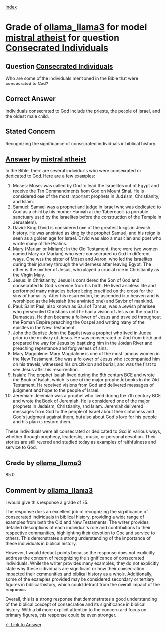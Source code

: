 
[Index](../../../../index.md)
# Grade of [ollama_llama3](../../../grading_models/ollama_llama3.md) for model [mistral atheist](../../../answering_models/mistral_atheist.md) for question [Consecrated Individuals](../../../questions/Consecrated_Individuals.md)

## Question [Consecrated Individuals](../../../questions/Consecrated_Individuals.md)
Who are some of the individuals mentioned in the Bible that were consecrated to God?

## Correct Answer
Individuals consecrated to God include the priests, the people of Israel, and the oldest male child.

## Stated Concern
Recognizing the significance of consecrated individuals in biblical history.

## [Answer](../Consecrated_Individuals.md) by [mistral atheist](../../../answering_models/mistral_atheist.md)
 In the Bible, there are several individuals who were consecrated or dedicated to God. Here are a few examples:

1. Moses: Moses was called by God to lead the Israelites out of Egypt and receive the Ten Commandments from God on Mount Sinai. He is considered one of the most important prophets in Judaism, Christianity, and Islam.
2. Samuel: Samuel was a prophet and judge in Israel who was dedicated to God as a child by his mother Hannah at the Tabernacle (a portable sanctuary used by the Israelites before the construction of the Temple in Jerusalem).
3. David: King David is considered one of the greatest kings in Jewish history. He was anointed as king by the prophet Samuel, and his reign is seen as a golden age for Israel. David was also a musician and poet who wrote many of the Psalms.
4. Mary (Mariam or Miriam): In the Old Testament, there were two women named Mary (or Mariam) who were consecrated to God in different ways. One was the sister of Moses and Aaron, who led the Israelites during their journey through the wilderness after leaving Egypt. The other is the mother of Jesus, who played a crucial role in Christianity as the Virgin Mary.
5. Jesus: In Christianity, Jesus is considered the Son of God and consecrated to God's service from his birth. He lived a sinless life and performed many miracles before being crucified on the cross for the sins of humanity. After his resurrection, he ascended into heaven and is worshiped as the Messiah (the anointed one) and Savior of mankind.
6. Paul: Saint Paul, also known as Saul of Tarsus, was a Jewish pharisee who persecuted Christians until he had a vision of Jesus on the road to Damascus. He then became a follower of Jesus and traveled throughout the Roman Empire preaching the Gospel and writing many of the epistles in the New Testament.
7. John the Baptist: John the Baptist was a prophet who lived in Judea prior to the ministry of Jesus. He was consecrated to God from birth and prepared the way for Jesus by baptizing him in the Jordan River and preaching repentance and forgiveness of sins.
8. Mary Magdalene: Mary Magdalene is one of the most famous women in the New Testament. She was a follower of Jesus who accompanied him on his travels, witnessed his crucifixion and burial, and was the first to see Jesus after his resurrection.
9. Isaiah: The prophet Isaiah lived during the 8th century BCE and wrote the Book of Isaiah, which is one of the major prophetic books in the Old Testament. He received visions from God and delivered messages of judgment and hope to the people of Israel.
10. Jeremiah: Jeremiah was a prophet who lived during the 7th century BCE and wrote the Book of Jeremiah. He is considered one of the major prophets in Judaism, Christianity, and Islam. Jeremiah delivered messages from God to the people of Israel about their sinfulness and God's judgment against them, but also about God's love for his people and his plan to restore them.

These individuals were all consecrated or dedicated to God in various ways, whether through prophecy, leadership, music, or personal devotion. Their stories are still revered and studied today as examples of faithfulness and service to God.

## Grade by [ollama_llama3](../../../grading_models/ollama_llama3.md)
85.0

## Comment by [ollama_llama3](../../../grading_models/ollama_llama3.md)
I would give this response a grade of 85.

The response does an excellent job of recognizing the significance of consecrated individuals in biblical history, providing a wide range of examples from both the Old and New Testaments. The writer provides detailed descriptions of each individual's role and contributions to their respective communities, highlighting their devotion to God and service to others. This demonstrates a strong understanding of the importance of these individuals in biblical history.

However, I would deduct points because the response does not explicitly address the concern of recognizing the significance of consecrated individuals. While the writer provides many examples, they do not explicitly state why these individuals are significant or how their consecration impacted their communities and biblical history as a whole. Additionally, some of the examples provided may be considered secondary or tertiary figures in biblical history, which could detract from the overall impact of the response.

Overall, this is a strong response that demonstrates a good understanding of the biblical concept of consecration and its significance in biblical history. With a bit more explicit attention to the concern and focus on primary figures, this response could be even stronger.

[&lt;- Link to Answer](../Consecrated_Individuals.md)
